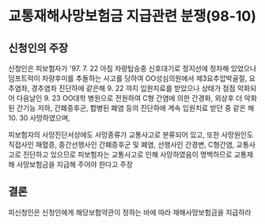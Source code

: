 # 교통재해사망보험금 지급관련 분쟁(98-10)

## 신청인의 주장
신청인은 피보험자가 '97. 7. 22 아침 차량탑승중 신호대기로 정지선에 정차해 있었으나 덤프트럭이 차량후미를 추돌하는 사고를 당하여 OO성심의원에서 제3요추압박골절, 요추염좌, 경추염좌 진단하에 같은해 9. 22 까지 입원치료를 받았으나 상태가 점점 악화되어 다음날인 9. 23 OO대학 병원으로 전원하여 C형 간염에 의한 간경화, 외상후 더 악화된 간기능 저하, 간폐증후군, 합병된 폐염 등의 진단하에 계속 입원치료 받던 중 같은 해 10. 30 사망하였으며,

피보험자의 사망진단서상에도 사망종류가 교통사고로 분류되어 있고, 또한 사망원인도 직접사인 패혈증, 중간선행사인 간폐증후군 및 폐염, 선행사인 간경변, C형간염, 교통사고로 진단하고 있으므로 피보험자는 교통사고로 인해 사망하였음이 명백하므로 교통재해 사망보험금을 지급해 주어야 한다고 주장

## 결론
피신청인은 신청인에게 해당보험약관이 정하는 바에 따라 재해사망보험금을 지급하라